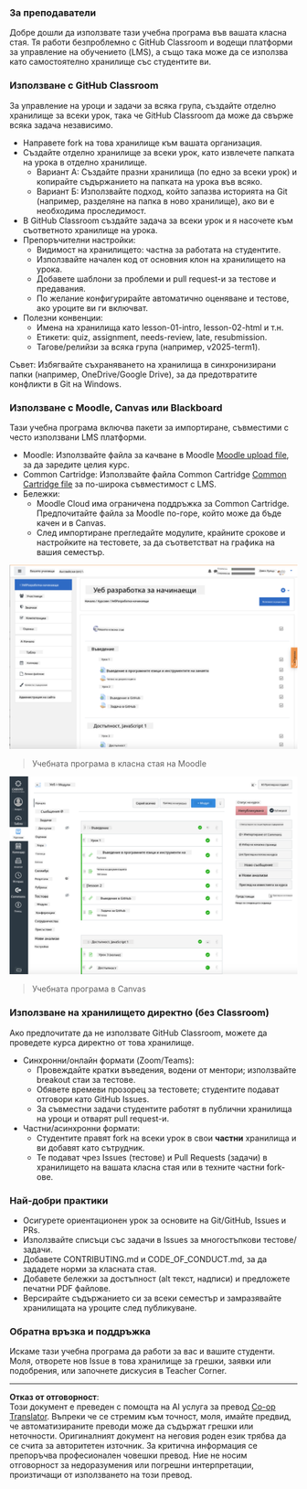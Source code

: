 <!--
CO_OP_TRANSLATOR_METADATA:
{
  "original_hash": "71009af209f81cc01a1f2d324200375f",
  "translation_date": "2025-10-03T10:46:15+00:00",
  "source_file": "for-teachers.md",
  "language_code": "bg"
}
-->
### За преподаватели

Добре дошли да използвате тази учебна програма във вашата класна стая. Тя работи безпроблемно с GitHub Classroom и водещи платформи за управление на обучението (LMS), а също така може да се използва като самостоятелно хранилище със студентите ви.

### Използване с GitHub Classroom

За управление на уроци и задачи за всяка група, създайте отделно хранилище за всеки урок, така че GitHub Classroom да може да свърже всяка задача независимо.

- Направете fork на това хранилище към вашата организация.
- Създайте отделно хранилище за всеки урок, като извлечете папката на урока в отделно хранилище.
  - Вариант А: Създайте празни хранилища (по едно за всеки урок) и копирайте съдържанието на папката на урока във всяко.
  - Вариант Б: Използвайте подход, който запазва историята на Git (например, разделяне на папка в ново хранилище), ако ви е необходима проследимост.
- В GitHub Classroom създайте задача за всеки урок и я насочете към съответното хранилище на урока.
- Препоръчителни настройки:
  - Видимост на хранилището: частна за работата на студентите.
  - Използвайте начален код от основния клон на хранилището на урока.
  - Добавете шаблони за проблеми и pull request-и за тестове и предавания.
  - По желание конфигурирайте автоматично оценяване и тестове, ако уроците ви ги включват.
- Полезни конвенции:
  - Имена на хранилища като lesson-01-intro, lesson-02-html и т.н.
  - Етикети: quiz, assignment, needs-review, late, resubmission.
  - Тагове/релийзи за всяка група (например, v2025-term1).

Съвет: Избягвайте съхраняването на хранилища в синхронизирани папки (например, OneDrive/Google Drive), за да предотвратите конфликти в Git на Windows.

### Използване с Moodle, Canvas или Blackboard

Тази учебна програма включва пакети за импортиране, съвместими с често използвани LMS платформи.

- Moodle: Използвайте файла за качване в Moodle [Moodle upload file](../../../../../../../teaching-files/webdev-moodle.mbz), за да заредите целия курс.
- Common Cartridge: Използвайте файла Common Cartridge [Common Cartridge file](../../../../../../../teaching-files/webdev-common-cartridge.imscc) за по-широка съвместимост с LMS.
- Бележки:
  - Moodle Cloud има ограничена поддръжка за Common Cartridge. Предпочитайте файла за Moodle по-горе, който може да бъде качен и в Canvas.
  - След импортиране прегледайте модулите, крайните срокове и настройките на тестовете, за да съответстват на графика на вашия семестър.

![Moodle](../../translated_images/moodle.94eb93d714a50cb2c97435b408017dee224348b61bc86203ffd43a4f4e57b95f.bg.png)
> Учебната програма в класна стая на Moodle

![Canvas](../../translated_images/canvas.fbd605ff8e5b8aff567d398528ce113db304446b90b9cad55c654de3fdfcda34.bg.png)
> Учебната програма в Canvas

### Използване на хранилището директно (без Classroom)

Ако предпочитате да не използвате GitHub Classroom, можете да проведете курса директно от това хранилище.

- Синхронни/онлайн формати (Zoom/Teams):
  - Провеждайте кратки въведения, водени от ментори; използвайте breakout стаи за тестове.
  - Обявете времеви прозорец за тестовете; студентите подават отговори като GitHub Issues.
  - За съвместни задачи студентите работят в публични хранилища на уроци и отварят pull request-и.
- Частни/асинхронни формати:
  - Студентите правят fork на всеки урок в свои **частни** хранилища и ви добавят като сътрудник.
  - Те подават чрез Issues (тестове) и Pull Requests (задачи) в хранилището на вашата класна стая или в техните частни fork-ове.

### Най-добри практики

- Осигурете ориентационен урок за основите на Git/GitHub, Issues и PRs.
- Използвайте списъци със задачи в Issues за многостъпкови тестове/задачи.
- Добавете CONTRIBUTING.md и CODE_OF_CONDUCT.md, за да зададете норми за класната стая.
- Добавете бележки за достъпност (alt текст, надписи) и предложете печатни PDF файлове.
- Версирайте съдържанието си за всеки семестър и замразявайте хранилищата на уроците след публикуване.

### Обратна връзка и поддръжка

Искаме тази учебна програма да работи за вас и вашите студенти. Моля, отворете нов Issue в това хранилище за грешки, заявки или подобрения, или започнете дискусия в Teacher Corner.

---

**Отказ от отговорност**:  
Този документ е преведен с помощта на AI услуга за превод [Co-op Translator](https://github.com/Azure/co-op-translator). Въпреки че се стремим към точност, моля, имайте предвид, че автоматизираните преводи може да съдържат грешки или неточности. Оригиналният документ на неговия роден език трябва да се счита за авторитетен източник. За критична информация се препоръчва професионален човешки превод. Ние не носим отговорност за недоразумения или погрешни интерпретации, произтичащи от използването на този превод.